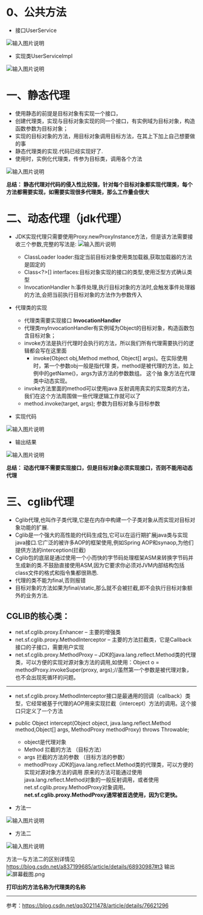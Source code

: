 # 0、公共方法
- 接口UserService

![输入图片说明](https://gitee.com/uploads/images/2018/0604/154956_8888db5b_1844628.png "屏幕截图.png")

- 实现类UserServiceImpl

![输入图片说明](https://gitee.com/uploads/images/2018/0604/155017_80231c55_1844628.png "屏幕截图.png")

# 一、静态代理
- 使用静态的前提是目标对象有实现一个接口，
- 创建代理类，实现与目标对象实现的同一个接口，有实例域为目标对象，构造函数参数为目标对象；
- 实现的目标对象的方法，用目标对象调用目标方法，在其上下加上自己想要做的事
- 静态代理类的实现.代码已经实现好了.
- 使用时，实例化代理类，传参为目标类，调用各个方法

![输入图片说明](https://gitee.com/uploads/images/2018/0604/154930_88d7e6be_1844628.png "屏幕截图.png")

 **总结： 静态代理对代码的侵入性比较强，针对每个目标对象都实现代理类，每个方法都需要实现，如需要实现很多代理类，那么工作量会很大** 

# 二、动态代理（jdk代理）




- JDK实现代理只需要使用Proxy.newProxyInstance方法，但是该方法需要接收三个参数,完整的写法是:
![输入图片说明](https://gitee.com/uploads/images/2018/0604/160700_7fac1247_1844628.png "屏幕截图.png")

  - ClassLoader loader:指定当前目标对象使用类加载器,获取加载器的方法是固定的
  - Class<?>[] interfaces:目标对象实现的接口的类型,使用泛型方式确认类型
  - InvocationHandler h:事件处理,执行目标对象的方法时,会触发事件处理器的方法,会把当前执行目标对象的方法作为参数传入

- 代理类的实现
  - 代理类需要实现接口 **InvocationHandler** 
  - 代理类myInvocationHandler有实例域为Object的目标对象，构造函数包含目标对象；
  - invoke方法是执行代理时会执行的方法，所以我们所有代理需要执行的逻辑都会写在这里面
      - invoke(Object obj,Method method, Object[] args)。在实际使用时，第一个参数obj一般是指代理 类，method是被代理的方法，如上例中的getName()，args为该方法的参数数组。 这个抽 象方法在代理类中动态实现。
  - invoke方法里面的method可以使用java 反射调用真实的实现类的方法，我们在这个方法周围做一些代理逻辑工作就可以了
  - method.invoke(target, args); 参数为目标对象与目标参数

- 实现代码

![输入图片说明](https://gitee.com/uploads/images/2018/0604/155801_8b0c2e03_1844628.png "屏幕截图.png")

- 输出结果

![输入图片说明](https://gitee.com/uploads/images/2018/0604/155855_a31a79ee_1844628.png "屏幕截图.png")


**总结： 动态代理不需要实现接口，但是目标对象必须实现接口，否则不能用动态代理**


# 三、cglib代理
- Cglib代理,也叫作子类代理,它是在内存中构建一个子类对象从而实现对目标对象功能的扩展.
- Cglib是一个强大的高性能的代码生成包,它可以在运行期扩展java类与实现java接口.它广泛的被许多AOP的框架使用,例如Spring AOP和synaop,为他们提供方法的interception(拦截)
- Cglib包的底层是通过使用一个小而快的字节码处理框架ASM来转换字节码并生成新的类.不鼓励直接使用ASM,因为它要求你必须对JVM内部结构包括class文件的格式和指令集都很熟悉.
- 代理的类不能为final,否则报错
- 目标对象的方法如果为final/static,那么就不会被拦截,即不会执行目标对象额外的业务方法.


## CGLIB的核心类：
- net.sf.cglib.proxy.Enhancer – 主要的增强类
- net.sf.cglib.proxy.MethodInterceptor – 主要的方法拦截类，它是Callback接口的子接口，需要用户实现
- net.sf.cglib.proxy.MethodProxy – JDK的java.lang.reflect.Method类的代理类，可以方便的实现对源对象方法的调用,如使用：Object o = methodProxy.invokeSuper(proxy, args);//虽然第一个参数是被代理对象，也不会出现死循环的问题。
---

- net.sf.cglib.proxy.MethodInterceptor接口是最通用的回调（callback）类型，它经常被基于代理的AOP用来实现拦截（intercept）方法的调用。这个接口只定义了一个方法
- public Object intercept(Object object, java.lang.reflect.Method method,Object[] args, MethodProxy methodProxy) throws Throwable;
  - object是代理对象
  - Method 拦截的方法 （目标方法）
  - args 拦截的方法的参数 （目标方法的参数）
  - methodProxy JDK的java.lang.reflect.Method类的代理类，可以方便的实现对源对象方法的调用
原来的方法可能通过使用java.lang.reflect.Method对象的一般反射调用，或者使用 net.sf.cglib.proxy.MethodProxy对象调用。 **net.sf.cglib.proxy.MethodProxy通常被首选使用，因为它更快。** 

- 方法一

![输入图片说明](https://gitee.com/uploads/images/2018/0604/162430_8257b524_1844628.png "屏幕截图.png")

- 方法二

![输入图片说明](https://gitee.com/uploads/images/2018/0604/170320_29ab3df2_1844628.png "屏幕截图.png")


方法一与方法二的区别详情见 https://blog.csdn.net/a837199685/article/details/68930987#t3
输出
![](https://gitee.com/uploads/images/2018/0604/165229_92b08898_1844628.png "屏幕截图.png")

 **打印出的方法名称为代理类的名称** 


---
参考：https://blog.csdn.net/qq30211478/article/details/76621296